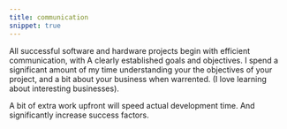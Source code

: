 ```yaml
---
title: communication
snippet: true
---
```

All successful software and hardware projects begin with efficient
communication, with A clearly established goals and objectives.  I
spend a significant amount of my time understanding your the
objectives of your project, and a bit about your business when
warrented. (I love learning about interesting businesses).

A bit of extra work upfront will speed actual development time. And
significantly increase success factors.

